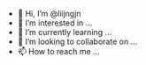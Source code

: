 - 👋 Hi, I’m @liijngjn
- 👀 I’m interested in ...
- 🌱 I’m currently learning ...
- 💞️ I’m looking to collaborate on ...
- 📫 How to reach me ...

<!---
liijngjn/liijngjn is a ✨ special ✨ repository because its `README.md` (this file) appears on your GitHub profile.
You can click the Preview link to take a look at your changes.
--->
